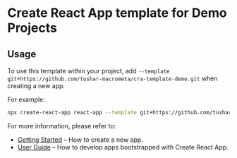 # Create React App template for Demo Projects

## Usage

To use this template within your project, add `--template git+https://github.com/tushar-macrometa/cra-template-demo.git` when creating a new app.

For example:

```sh 
npx create-react-app react-app --template git+https://github.com/tushar-macrometa/cra-template-demo.git
```

For more information, please refer to:

- [Getting Started](https://create-react-app.dev/docs/getting-started) – How to create a new app.
- [User Guide](https://create-react-app.dev) – How to develop apps bootstrapped with Create React App.
